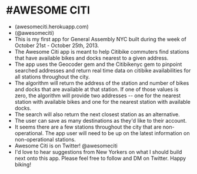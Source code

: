 #AWESOME CITI
===========

* (awesomeciti.herokuapp.com)
* (@awesomeciti)
* This is my first app for General Assembly NYC built during the week of October 21st - October 25th, 2013. 
* The Awesome Citi app is meant to help Citibike commuters find stations that have available bikes and docks nearest to a given address. 
* The app uses the Geocoder gem and the Citibikenyc gem to pinpoint searched addresses and return real time data on citibike availabilities for all stations throughout the city. 
* The algorithm will return the address of the station and number of bikes and docks that are available at that station. If one of those values is zero, the algorithm will provide two addresses -- one for the nearest station with available bikes and one for the nearest station with available docks. 
* The search will also return the next closest station as an alternative.
* The user can save as many destinations as they'd like to their account. 
* It seems there are a few stations throughout the city that are non-operational. The app user will need to be up on the latest information on non-operational stations.
* Awesome Citi is on Twitter! @awesomeciti
* I'd love to hear suggestions from New Yorkers on what I should build next onto this app. Please feel free to follow and DM on Twitter. Happy biking! 





